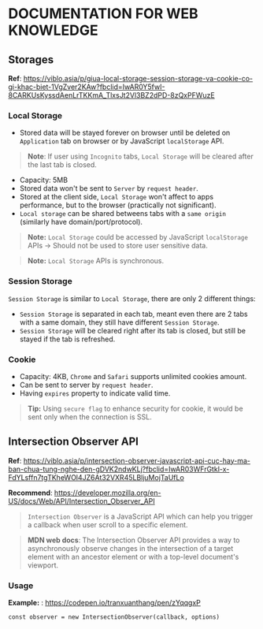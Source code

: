 # DOCUMENTATION FOR WEB KNOWLEDGE

## Storages

**Ref**: https://viblo.asia/p/giua-local-storage-session-storage-va-cookie-co-gi-khac-biet-1VgZver2KAw?fbclid=IwAR0Y5fwI-8CARKUsKyssdAenLrTKKmA_TlxsJt2Vl3BZ2dPD-8zQxPFWuzE

### Local Storage

- Stored data will be stayed forever on browser until be deleted on `Application` tab on browser or by JavaScript `localStorage` API.

> **Note**: If user using `Incognito` tabs, `Local Storage` will be cleared after the last tab is closed.

- Capacity: 5MB
- Stored data won't be sent to `Server` by `request header`.
- Stored at the client side, `Local Storage` won't affect to apps performance, but to the browser (practically not significant).
- `Local storage` can be shared betweens tabs with a `same origin` (similarly have domain/port/protocol).

> **Note:** `Local Storage` could be accessed by JavaScript `localStorage` APIs -> Should not be used to store user sensitive data.

> **Note:** `Local Storage` APIs is synchronous.

### Session Storage

`Session Storage` is similar to `Local Storage`, there are only 2 different things:

- `Session Storage` is separated in each tab, meant even there are 2 tabs with a same domain, they still have different `Session Storage`.
- `Session Storage` will be cleared right after its tab is closed, but still be stayed if the tab is refreshed.

### Cookie

- Capacity: 4KB, `Chrome` and `Safari` supports unlimited cookies amount.
- Can be sent to server by `request header`.
- Having `expires` property to indicate valid time.

> **Tip:** Using `secure flag` to enhance security for cookie, it would be sent only when the connection is SSL.

## Intersection Observer API

**Ref**: https://viblo.asia/p/intersection-observer-javascript-api-cuc-hay-ma-ban-chua-tung-nghe-den-gDVK2ndwKLj?fbclid=IwAR03WFrGtkl-x-FdYLsffn7tgTKheWOl4JZ6At32VXR45LBljuMojTaUfLo

**Recommend**: https://developer.mozilla.org/en-US/docs/Web/API/Intersection_Observer_API

> `Intersection Observer` is a JavaScript API which can help you trigger a callback when user scroll to a specific element.

> **MDN web docs**: The Intersection Observer API provides a way to asynchronously observe changes in the intersection of a target element with an ancestor element or with a top-level document's viewport.

### Usage

**Example:** : https://codepen.io/tranxuanthang/pen/zYqqgxP

```
const observer = new IntersectionObserver(callback, options)
```
